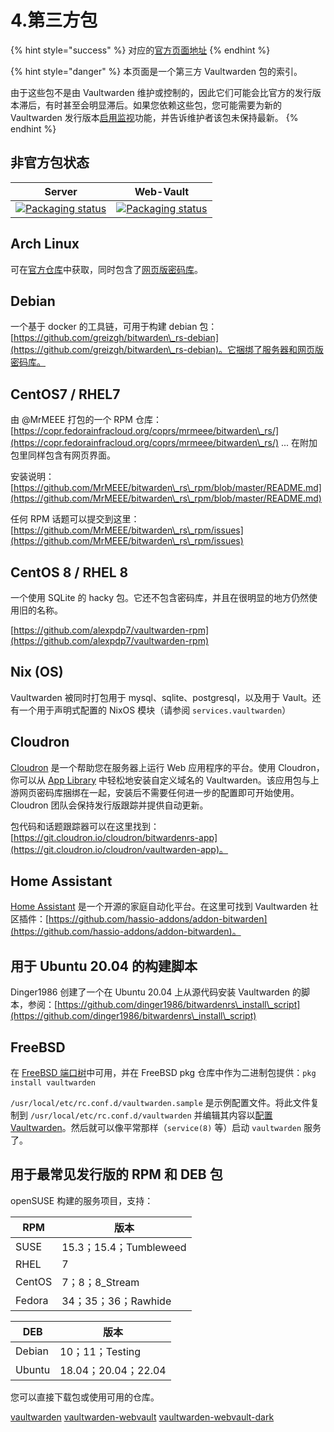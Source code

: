 # 4.第三方包

{% hint style="success" %}
对应的[官方页面地址](https://github.com/dani-garcia/vaultwarden/wiki/Third-party-packages)
{% endhint %}

{% hint style="danger" %}
本页面是一个第三方 Vaultwarden 包的索引。

由于这些包不是由 Vaultwarden 维护或控制的，因此它们可能会比官方的发行版本滞后，有时甚至会明显滞后。如果您依赖这些包，您可能需要为新的 Vaultwarden 发行版本[启用监视](https://docs.github.com/en/github/managing-subscriptions-and-notifications-on-github/viewing-your-subscriptions#configuring-your-watch-settings-for-an-individual-repository)功能，并告诉维护者该包未保持最新。
{% endhint %}

## 非官方包状态

| Server                                                                                                                                 | Web-Vault                                                                                                                                      |
| -------------------------------------------------------------------------------------------------------------------------------------- | ---------------------------------------------------------------------------------------------------------------------------------------------- |
| [![Packaging status](https://repology.org/badge/vertical-allrepos/vaultwarden.svg)](https://repology.org/project/vaultwarden/versions) | [![Packaging status](https://repology.org/badge/vertical-allrepos/vaultwarden-web.svg)](https://repology.org/project/vaultwarden-web/versions) |

## Arch Linux

可在[官方仓库](https://archlinux.org/packages/community/x86\_64/vaultwarden/)中获取，同时包含了[网页版密码库](https://archlinux.org/packages/community/any/vaultwarden-web/)。

## Debian

一个基于 docker 的工具链，可用于构建 debian 包：[https://github.com/greizgh/bitwarden\_rs-debian](https://github.com/greizgh/bitwarden\_rs-debian)。它捆绑了服务器和网页版密码库。

## CentOS7 / RHEL7

由 @MrMEEE 打包的一个 RPM 仓库：[https://copr.fedorainfracloud.org/coprs/mrmeee/bitwarden\_rs/](https://copr.fedorainfracloud.org/coprs/mrmeee/bitwarden\_rs/) ... 在附加包里同样包含有网页界面。

安装说明：[https://github.com/MrMEEE/bitwarden\_rs\_rpm/blob/master/README.md](https://github.com/MrMEEE/bitwarden\_rs\_rpm/blob/master/README.md)

任何 RPM 话题可以提交到这里：[https://github.com/MrMEEE/bitwarden\_rs\_rpm/issues](https://github.com/MrMEEE/bitwarden\_rs\_rpm/issues)

## CentOS 8 / RHEL 8

一个使用 SQLite 的 hacky 包。它还不包含密码库，并且在很明显的地方仍然使用旧的名称。

[https://github.com/alexpdp7/vaultwarden-rpm](https://github.com/alexpdp7/vaultwarden-rpm)

## Nix (OS)

Vaultwarden 被同时打包用于 mysql、sqlite、postgresql，以及用于 Vault。还有一个用于声明式配置的 NixOS 模块（请参阅 `services.vaultwarden`）

## Cloudron

[Cloudron](https://cloudron.io/) 是一个帮助您在服务器上运行 Web 应用程序的平台。使用 Cloudron，你可以从 [App Library](https://cloudron.io/store/com.github.bitwardenrs.html) 中轻松地安装自定义域名的 Vaultwarden。该应用包与上游网页密码库捆绑在一起，安装后不需要任何进一步的配置即可开始使用。Cloudron 团队会保持发行版跟踪并提供自动更新。

包代码和话题跟踪器可以在这里找到：[https://git.cloudron.io/cloudron/bitwardenrs-app](https://git.cloudron.io/cloudron/vaultwarden-app)。

## Home Assistant <a href="#home-assistant" id="home-assistant"></a>

[Home Assistant](https://www.home-assistant.io/) 是一个开源的家庭自动化平台。在这里可找到 Vaultwarden 社区插件：[https://github.com/hassio-addons/addon-bitwarden](https://github.com/hassio-addons/addon-bitwarden)。

## 用于 Ubuntu 20.04 的构建脚本 <a href="#build-script-for-ubuntu-20-04" id="build-script-for-ubuntu-20-04"></a>

Dinger1986 创建了一个在 Ubuntu 20.04 上从源代码安装 Vaultwarden 的脚本，参阅：[https://github.com/dinger1986/bitwardenrs\_install\_script](https://github.com/dinger1986/bitwardenrs\_install\_script)

## FreeBSD

在 [FreeBSD 端口树](https://www.freshports.org/security/vaultwarden/)中可用，并在 FreeBSD pkg 仓库中作为二进制包提供：`pkg install vaultwarden`

`/usr/local/etc/rc.conf.d/vaultwarden.sample` 是示例配置文件。将此文件复制到 `/usr/local/etc/rc.conf.d/vaultwarden` 并编辑其内容以[配置 Vaultwarden](../configuration/configuration-overview.md#configuration-options)。然后就可以像平常那样（`service(8)` 等）启动 `vaultwarden` 服务了。

## 用于最常见发行版的 RPM 和 DEB 包 <a href="#rpm-and-deb-packages-for-most-common-distributions" id="rpm-and-deb-packages-for-most-common-distributions"></a>

openSUSE 构建的服务项目，支持：

| RPM    | 版本                   |
| ------ | -------------------- |
| SUSE   | 15.3；15.4；Tumbleweed |
| RHEL   | 7                    |
| CentOS | 7；8；8\_Stream        |
| Fedora | 34；35；36；Rawhide     |

| DEB    | 版本                |
| ------ | ----------------- |
| Debian | 10；11；Testing     |
| Ubuntu | 18.04；20.04；22.04 |

您可以直接下载包或使用可用的仓库。

[vaultwarden](https://build.opensuse.org/package/show/home:Masgalor:Vaultwarden/vaultwarden) [vaultwarden-webvault](https://build.opensuse.org/package/show/home:Masgalor:Vaultwarden/vaultwarden-webvault) [vaultwarden-webvault-dark](https://build.opensuse.org/package/show/home:Masgalor:Vaultwarden/vaultwarden-webvault-dark)
